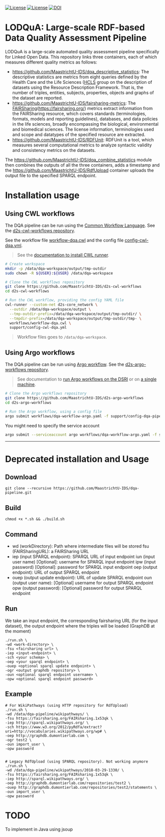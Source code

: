 [![License](https://img.shields.io/badge/FAIR-metrics-orange.svg)](http://fairmetrics.org/)
[![License](https://img.shields.io/badge/license-MIT-blue.svg)](https://opensource.org/licenses/MIT)
[![DOI](https://zenodo.org/badge/128502130.svg)](https://zenodo.org/badge/latestdoi/128502130)
# LODQuA: Large-scale RDF-based Data Quality Assessment Pipeline

LODQuA is a large-scale automated quality assessment pipeline specifically for Linked Open Data.
This repository links three containers, each of which measures different quality metrics as follows:
- https://github.com/MaastrichtU-IDS/dqa_descriptive_statistics: The descriptive statistics are metrics from eight queries defined by the Health Care and the Life Sciences ([HCLS](https://www.w3.org/TR/hcls-dataset/\#s6_6}(https://www.w3.org/TR/hcls-dataset/\#s6_6)) group on the description of datasets using the Resource Description Framework. That is, the number of triples, entities, subjects, properties, objects and graphs of the dataset are reported. 
- https://github.com/MaastrichtU-IDS/fairsharing-metrics: The [FAIRSharing](https://fairsharing.org/)(https://fairsharing.org/) metrics extract information from the FAIRSharing resource, which covers standards (terminologies, formats, models and reporting guidelines), databases, and data policies in the life sciences, broadly encompassing the biological, environmental and biomedical sciences. The license information, terminologies used and scope and datatypes of the specified resource are extracted.
- https://github.com/MaastrichtU-IDS/RDFUnit: RDFUnit is a tool, which measures several computational metrics to analyze syntactic validity and consistency metrics on the datasets.

The https://github.com/MaastrichtU-IDS/dqa_combine_statistics module then combines the outputs of all the three containers, adds a timestamp and the https://github.com/MaastrichtU-IDS/RdfUpload container uploads the output file to the specified SPARQL endpoint. 

# Installation usage

## Using CWL workflows

The DQA pipeline can be run using the [Common Workflow Language](https://www.commonwl.org/). See the [d2s-cwl-workflows repository](https://github.com/MaastrichtU-IDS/d2s-cwl-workflows).

See the workflow file [workflow-dqa.cwl](https://github.com/MaastrichtU-IDS/d2s-cwl-workflows/blob/master/workflows/workflow-dqa.cwl) and the config file [config-cwl-dqa.yml](https://github.com/MaastrichtU-IDS/d2s-cwl-workflows/blob/master/support/config-cwl-dqa.yml).

> See the [documentation to install CWL runner](http://d2s.semanticscience.org/docs/cwl-install#install-cwl-runner).

```bash
# Create workspace
mkdir -p /data/dqa-workspace/output/tmp-outdir
sudo chown -R ${USER}:${USER} /data/dqa-workspace

# Clone the CWL workflows repository
git clone https://github.com/MaastrichtU-IDS/d2s-cwl-workflows
cd d2s-cwl-workflows

# Run the CWL workflow, providing the config YAML file
cwl-runner --custom-net d2s-core_network \
  --outdir /data/dqa-workspace/output \
  --tmp-outdir-prefix=/data/dqa-workspace/output/tmp-outdir/ \
  --tmpdir-prefix=/data/dqa-workspace/output/tmp-outdir/tmp- \
  workflows/workflow-dqa.cwl \
  support/config-cwl-dqa.yml
```

> Workflow files goes to `/data/dqa-workspace`.

## Using Argo workflows

The DQA pipeline can be run using [Argo workflow](https://argoproj.github.io/argo). See the [d2s-argo-workflows repository](https://github.com/MaastrichtU-IDS/d2s-argo-workflows).

> See documentation to [run Argo workflows on the DSRI](https://maastrichtu-ids.github.io/dsri-documentation/docs/workflows-argo) or on [a single machine](https://maastrichtu-ids.github.io/dsri-documentation/docs/guide-local-install).

```bash
# Clone the Argo workflows repository
git clone https://github.com/MaastrichtU-IDS/d2s-argo-workflows
cd d2s-argo-workflows

# Run the Argo workflow, using a config file
argo submit workflows/dqa-workflow-argo.yaml -f support/config-dqa-pipeline.yml
```

You might need to specify the service account

```bash
argo submit --serviceaccount argo workflows/dqa-workflow-argo.yaml -f support/config-dqa-pipeline.yml
```

---

# Deprecated installation and Usage

## Download
```shell
git clone --recursive https://github.com/MaastrichtU-IDS/dqa-pipeline.git
```

## Build
```shell
chmod +x *.sh && ./build.sh
```

## Command
- wd (workDirectory): Path where intermediate files will be stored
	 fsu (FAIRSharingURL):	a FAIRSharing URL
- iep (input SPARQL endpoint): SPARQL URL of input endpoint
	 iun (input user name)	[Optional]: username for SPARQL input endpoint
	 ipw (input password)	[Optional]: password for SPARQL input endpoint
	 oep (output endpoint):	URL of output SPARQL endpoint 
- ouep (output update endpoint): URL of update SPARQL endpoint
	 oun (output user name):	[Optional] username for output SPARQL endpoint
	 opw (output password):	[Optional] password for output SPARQL endpoint

## Run

We take an input endpoint, the corresponding fairsharing URL (for the input dataset), the output endpoint where the triples will be loaded (GraphDB at the moment)

```shell
./run.sh \
-wd <work-directory> \
-fsu <fairsharing url> \
-iep <input-endpoint> \
-sch <your schema> \
-oep <your sparql endpoint> \
-ouep <optional sparql update endpoint> \
-ogr <output graphdb repository> \
-oun <optional sparql endpoint username> \
-opw <optional sparql endpoint password>
```
## Example
```shell
# For WikiPathways (using HTTP repository for RdfUpload) 
./run.sh \
-wd /data/dqa-pipeline/wikipathways/ \
-fsu https://fairsharing.org/FAIRsharing.1x53qk \
-iep http://sparql.wikipathways.org/ \
-sch https://www.w3.org/2012/pyRdfa/extract?uri=http://vocabularies.wikipathways.org/wp# \
-oep http://graphdb.dumontierlab.com \
-ogr test2 \
-oun import_user \
-opw password


# Legacy RdfUpload (using SPARQL repository). Not working anymore
./run.sh \
-wd /data/dqa-pipeline/wikipathways/2018-03-29-1330/ \
-fsu https://fairsharing.org/FAIRsharing.1x53qk \
-iep http://sparql.wikipathways.org/ \
-oep http://graphdb.dumontierlab.com/repositories/test2 \
-ouep http://graphdb.dumontierlab.com/repositories/test2/statements \
-oun import_user \
-opw password
```

# TODO

To implement in Java using jsoup
